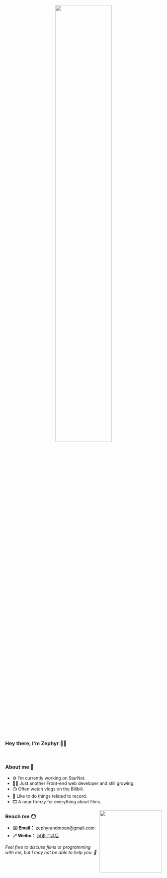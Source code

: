 <div align="center">
  <img src='https://markdowncun.oss-cn-beijing.aliyuncs.com/dev-working_rounded.gif' width='60%'>
</div>

### Hey there, I'm Zephyr 👋🏻
<br />


### About me 🤭
- ⚙️   I’m currently working on StarNet.
- 👨‍💻   Just another Front-end web developer and still growing.
- 📺   Often watch vlogs on the Bilibili.
- 📝   Like to do things related to record.
- 🎞️   A near frenzy for everything about films.

<img align='right' src='https://markdowncun.oss-cn-beijing.aliyuncs.com/linux_rounded.gif' width='200'>

### Reach me 😶
- **✉️   Email：** zephyrandmoon@gmail.com
- **🪄  Weibo：** [风走了以后](https://weibo.com/u/3011512391)


*Feel free to discuss films or programming with me, but I may not be able to help you. 🤣*

